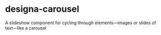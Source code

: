 # designa-carousel
A slideshow component for cycling through elements—images or slides of text—like a carousel
